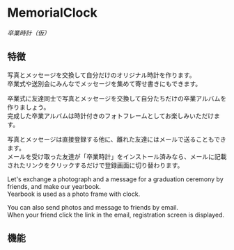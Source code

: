# MemorialClock
*卒業時計（仮）*

## 特徴
写真とメッセージを交換して自分だけのオリジナル時計を作ります。  
卒業式や送別会にみんなでメッセージを集めて寄せ書きにもできます。

卒業式に友達同士で写真とメッセージを交換して自分たちだけの卒業アルバムを作りましょう。  
完成した卒業アルバムは時計付きのフォトフレームとしてお楽しみいただけます。

写真とメッセージは直接登録する他に、離れた友達にはメールで送ることもできます。  
メールを受け取った友達が「卒業時計」をインストール済みなら、メールに記載されたリンクをクリックするだけで登録画面に切り替わります。

Let's exchange a photograph and a message for a graduation ceremony by friends, and make our yearbook.  
Yearbook is used as a photo frame with clock.

You can also send photos and message to friends by email.  
When your friend click the link in the email, registration screen is displayed.

## 機能

